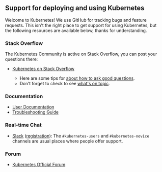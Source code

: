 ## Support for deploying and using Kubernetes 

Welcome to Kubernetes! We use GitHub for tracking bugs and feature requests. 
This isn't the right place to get support for using Kubernetes, but the following 
resources are available below, thanks for understanding.

### Stack Overflow

The Kubernetes Community is active on Stack Overflow, you can post your questions there: 

* [Kubernetes on Stack Overflow](http://stackoverflow.com/questions/tagged/kubernetes)

  * Here are some tips for [about how to ask good questions](http://stackoverflow.com/help/how-to-ask).
  * Don't forget to check to see [what's on topic](http://stackoverflow.com/help/on-topic).

### Documentation 

* [User Documentation](https://kubernetes.io/docs/) 
* [Troubleshooting Guide](https://kubernetes.io/docs/tasks/debug-application-cluster/troubleshooting/)

### Real-time Chat

* [Slack](https://kubernetes.slack.com) ([registration](http://slack.k8s.io)):
The `#kubernetes-users` and `#kubernetes-novice` channels are usual places where 
people offer support.

### Forum

* [Kubernetes Official Forum](https://discuss.kubernetes.io)